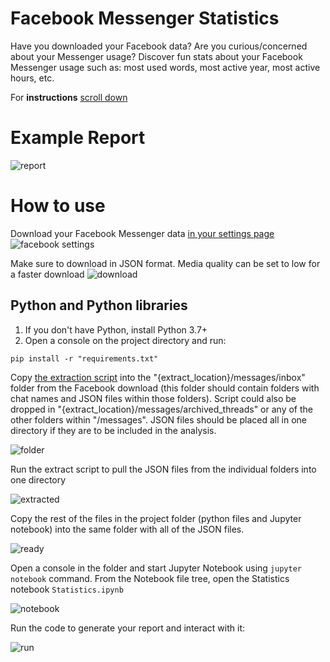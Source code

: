 # Facebook Messenger Statistics
Have you downloaded your Facebook data? Are you curious/concerned about your Messenger usage?
Discover fun stats about your Facebook Messenger usage such as: most used words, most active year, most active hours, etc.

For **instructions** [scroll down](#how-to-use)

# Example Report
![report](pictures/screenshot.png)

# How to use

Download your Facebook Messenger data [in your settings page](https://www.facebook.com/settings)
![facebook settings](pictures/download.png)

Make sure to download in JSON format. Media quality can be set to low for a faster download
![download](pictures/download_page.PNG)
## Python and Python libraries

1. If you don't have Python, install Python 3.7+
2. Open a console on the project directory and run:
```
pip install -r "requirements.txt"
```

Copy [the extraction script](extract.py) into the "{extract_location}/messages/inbox" folder from the Facebook download (this folder should contain folders with chat names and JSON files within those folders). Script could also be dropped in "{extract_location}/messages/archived_threads" or any of the other folders within "/messages". JSON files should be placed all in one directory if they are to be included in the analysis.

![folder](pictures/folder.png)

Run the extract script to pull the JSON files from the individual folders into one directory

![extracted](pictures/extracted_folder.png)

Copy the rest of the files in the project folder (python files and Jupyter notebook) into the same folder with all of the JSON files.

![ready](pictures/ready.png)

Open a console in the folder and start Jupyter Notebook using `jupyter notebook` command.
From the Notebook file tree, open the Statistics notebook `Statistics.ipynb`

![notebook](pictures/notebook.png)


Run the code to generate your report and interact with it:

![run](pictures/run.png)

